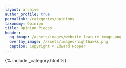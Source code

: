 ```yaml
---
layout: archive
author_profile: true
permalink: /categories/opinions
taxonomy: Opinion
title: Opinion Pieces
header:
  og_image: /assets/images/website_feature_image.png
  overlay_image: /assets/images/nighthawks.png
  caption: Copyright © Edward Hopper
---
```


{% include _category.html %}

